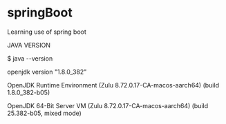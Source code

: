 # springBoot
Learning use of spring boot 

JAVA VERSION 

$ java --version

openjdk version "1.8.0_382"

OpenJDK Runtime Environment (Zulu 8.72.0.17-CA-macos-aarch64) (build 1.8.0_382-b05)

OpenJDK 64-Bit Server VM (Zulu 8.72.0.17-CA-macos-aarch64) (build 25.382-b05, mixed mode)
